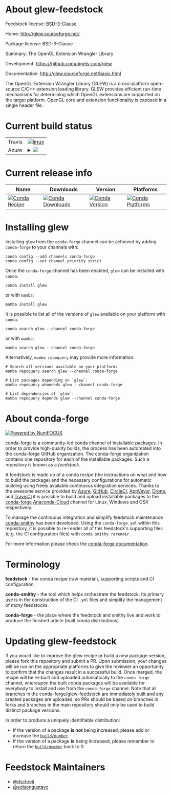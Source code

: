 About glew-feedstock
====================

Feedstock license: [BSD-3-Clause](https://github.com/conda-forge/glew-feedstock/blob/main/LICENSE.txt)

Home: http://glew.sourceforge.net/

Package license: BSD-3-Clause

Summary: The OpenGL Extension Wrangler Library

Development: https://github.com/nigels-com/glew

Documentation: http://glew.sourceforge.net/basic.html

The OpenGL Extension Wrangler Library (GLEW) is a cross-platform open-source C/C++
extension loading library. GLEW provides efficient run-time mechanisms for determining
which OpenGL extensions are supported on the target platform. OpenGL core and extension
functionality is exposed in a single header file.


Current build status
====================


<table><tr>
    <td>Travis</td>
    <td>
      <a href="https://app.travis-ci.com/conda-forge/glew-feedstock">
        <img alt="linux" src="https://img.shields.io/travis/com/conda-forge/glew-feedstock/main.svg?label=Linux">
      </a>
    </td>
  </tr>
    
  <tr>
    <td>Azure</td>
    <td>
      <details>
        <summary>
          <a href="https://dev.azure.com/conda-forge/feedstock-builds/_build/latest?definitionId=5574&branchName=main">
            <img src="https://dev.azure.com/conda-forge/feedstock-builds/_apis/build/status/glew-feedstock?branchName=main">
          </a>
        </summary>
        <table>
          <thead><tr><th>Variant</th><th>Status</th></tr></thead>
          <tbody><tr>
              <td>linux_64</td>
              <td>
                <a href="https://dev.azure.com/conda-forge/feedstock-builds/_build/latest?definitionId=5574&branchName=main">
                  <img src="https://dev.azure.com/conda-forge/feedstock-builds/_apis/build/status/glew-feedstock?branchName=main&jobName=linux&configuration=linux%20linux_64_" alt="variant">
                </a>
              </td>
            </tr><tr>
              <td>linux_aarch64</td>
              <td>
                <a href="https://dev.azure.com/conda-forge/feedstock-builds/_build/latest?definitionId=5574&branchName=main">
                  <img src="https://dev.azure.com/conda-forge/feedstock-builds/_apis/build/status/glew-feedstock?branchName=main&jobName=linux&configuration=linux%20linux_aarch64_" alt="variant">
                </a>
              </td>
            </tr><tr>
              <td>linux_ppc64le</td>
              <td>
                <a href="https://dev.azure.com/conda-forge/feedstock-builds/_build/latest?definitionId=5574&branchName=main">
                  <img src="https://dev.azure.com/conda-forge/feedstock-builds/_apis/build/status/glew-feedstock?branchName=main&jobName=linux&configuration=linux%20linux_ppc64le_" alt="variant">
                </a>
              </td>
            </tr><tr>
              <td>osx_64</td>
              <td>
                <a href="https://dev.azure.com/conda-forge/feedstock-builds/_build/latest?definitionId=5574&branchName=main">
                  <img src="https://dev.azure.com/conda-forge/feedstock-builds/_apis/build/status/glew-feedstock?branchName=main&jobName=osx&configuration=osx%20osx_64_" alt="variant">
                </a>
              </td>
            </tr><tr>
              <td>osx_arm64</td>
              <td>
                <a href="https://dev.azure.com/conda-forge/feedstock-builds/_build/latest?definitionId=5574&branchName=main">
                  <img src="https://dev.azure.com/conda-forge/feedstock-builds/_apis/build/status/glew-feedstock?branchName=main&jobName=osx&configuration=osx%20osx_arm64_" alt="variant">
                </a>
              </td>
            </tr><tr>
              <td>win_64</td>
              <td>
                <a href="https://dev.azure.com/conda-forge/feedstock-builds/_build/latest?definitionId=5574&branchName=main">
                  <img src="https://dev.azure.com/conda-forge/feedstock-builds/_apis/build/status/glew-feedstock?branchName=main&jobName=win&configuration=win%20win_64_" alt="variant">
                </a>
              </td>
            </tr>
          </tbody>
        </table>
      </details>
    </td>
  </tr>
</table>

Current release info
====================

| Name | Downloads | Version | Platforms |
| --- | --- | --- | --- |
| [![Conda Recipe](https://img.shields.io/badge/recipe-glew-green.svg)](https://anaconda.org/conda-forge/glew) | [![Conda Downloads](https://img.shields.io/conda/dn/conda-forge/glew.svg)](https://anaconda.org/conda-forge/glew) | [![Conda Version](https://img.shields.io/conda/vn/conda-forge/glew.svg)](https://anaconda.org/conda-forge/glew) | [![Conda Platforms](https://img.shields.io/conda/pn/conda-forge/glew.svg)](https://anaconda.org/conda-forge/glew) |

Installing glew
===============

Installing `glew` from the `conda-forge` channel can be achieved by adding `conda-forge` to your channels with:

```
conda config --add channels conda-forge
conda config --set channel_priority strict
```

Once the `conda-forge` channel has been enabled, `glew` can be installed with `conda`:

```
conda install glew
```

or with `mamba`:

```
mamba install glew
```

It is possible to list all of the versions of `glew` available on your platform with `conda`:

```
conda search glew --channel conda-forge
```

or with `mamba`:

```
mamba search glew --channel conda-forge
```

Alternatively, `mamba repoquery` may provide more information:

```
# Search all versions available on your platform:
mamba repoquery search glew --channel conda-forge

# List packages depending on `glew`:
mamba repoquery whoneeds glew --channel conda-forge

# List dependencies of `glew`:
mamba repoquery depends glew --channel conda-forge
```


About conda-forge
=================

[![Powered by
NumFOCUS](https://img.shields.io/badge/powered%20by-NumFOCUS-orange.svg?style=flat&colorA=E1523D&colorB=007D8A)](https://numfocus.org)

conda-forge is a community-led conda channel of installable packages.
In order to provide high-quality builds, the process has been automated into the
conda-forge GitHub organization. The conda-forge organization contains one repository
for each of the installable packages. Such a repository is known as a *feedstock*.

A feedstock is made up of a conda recipe (the instructions on what and how to build
the package) and the necessary configurations for automatic building using freely
available continuous integration services. Thanks to the awesome service provided by
[Azure](https://azure.microsoft.com/en-us/services/devops/), [GitHub](https://github.com/),
[CircleCI](https://circleci.com/), [AppVeyor](https://www.appveyor.com/),
[Drone](https://cloud.drone.io/welcome), and [TravisCI](https://travis-ci.com/)
it is possible to build and upload installable packages to the
[conda-forge](https://anaconda.org/conda-forge) [Anaconda-Cloud](https://anaconda.org/)
channel for Linux, Windows and OSX respectively.

To manage the continuous integration and simplify feedstock maintenance
[conda-smithy](https://github.com/conda-forge/conda-smithy) has been developed.
Using the ``conda-forge.yml`` within this repository, it is possible to re-render all of
this feedstock's supporting files (e.g. the CI configuration files) with ``conda smithy rerender``.

For more information please check the [conda-forge documentation](https://conda-forge.org/docs/).

Terminology
===========

**feedstock** - the conda recipe (raw material), supporting scripts and CI configuration.

**conda-smithy** - the tool which helps orchestrate the feedstock.
                   Its primary use is in the construction of the CI ``.yml`` files
                   and simplify the management of *many* feedstocks.

**conda-forge** - the place where the feedstock and smithy live and work to
                  produce the finished article (built conda distributions)


Updating glew-feedstock
=======================

If you would like to improve the glew recipe or build a new
package version, please fork this repository and submit a PR. Upon submission,
your changes will be run on the appropriate platforms to give the reviewer an
opportunity to confirm that the changes result in a successful build. Once
merged, the recipe will be re-built and uploaded automatically to the
`conda-forge` channel, whereupon the built conda packages will be available for
everybody to install and use from the `conda-forge` channel.
Note that all branches in the conda-forge/glew-feedstock are
immediately built and any created packages are uploaded, so PRs should be based
on branches in forks and branches in the main repository should only be used to
build distinct package versions.

In order to produce a uniquely identifiable distribution:
 * If the version of a package **is not** being increased, please add or increase
   the [``build/number``](https://docs.conda.io/projects/conda-build/en/latest/resources/define-metadata.html#build-number-and-string).
 * If the version of a package **is** being increased, please remember to return
   the [``build/number``](https://docs.conda.io/projects/conda-build/en/latest/resources/define-metadata.html#build-number-and-string)
   back to 0.

Feedstock Maintainers
=====================

* [@dschreij](https://github.com/dschreij/)
* [@edisongustavo](https://github.com/edisongustavo/)


